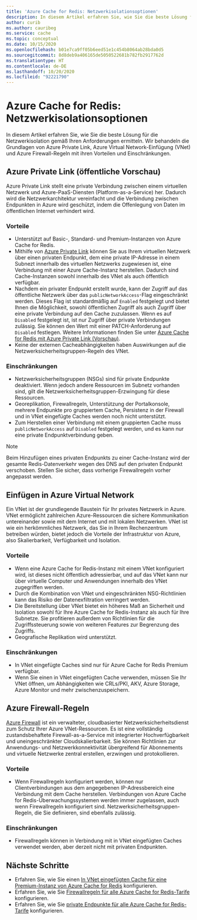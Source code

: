 ```yaml
---
title: 'Azure Cache for Redis: Netzwerkisolationsoptionen'
description: In diesem Artikel erfahren Sie, wie Sie die beste Lösung für die Netzwerkisolation gemäß Ihren Anforderungen ermitteln. Wir behandeln die Grundlagen von Azure Private Link, Azure Virtual Network-Einfügung (VNet) und Azure Firewall-Regeln mit ihren Vorteilen und Einschränkungen.
author: curib
ms.author: cauribeg
ms.service: cache
ms.topic: conceptual
ms.date: 10/15/2020
ms.openlocfilehash: b01e7ca9ff05b6eed51e1c454b8064ab28bda0d5
ms.sourcegitcommit: 8d8deb9a406165de5050522681b782fb2917762d
ms.translationtype: HT
ms.contentlocale: de-DE
ms.lasthandoff: 10/20/2020
ms.locfileid: "92221790"
---
```

# <a name="azure-cache-for-redis-network-isolation-options"></a>Azure Cache for Redis: Netzwerkisolationsoptionen 
In diesem Artikel erfahren Sie, wie Sie die beste Lösung für die Netzwerkisolation gemäß Ihren Anforderungen ermitteln. Wir behandeln die Grundlagen von Azure Private Link, Azure Virtual Network-Einfügung (VNet) und Azure Firewall-Regeln mit ihren Vorteilen und Einschränkungen.  

## <a name="azure-private-link-public-preview"></a>Azure Private Link (öffentliche Vorschau) 
Azure Private Link stellt eine private Verbindung zwischen einem virtuellen Netzwerk und Azure-PaaS-Diensten (Platform-as-a-Service) her. Dadurch wird die Netzwerkarchitektur vereinfacht und die Verbindung zwischen Endpunkten in Azure wird geschützt, indem die Offenlegung von Daten im öffentlichen Internet verhindert wird. 

### <a name="advantages"></a>Vorteile
* Unterstützt auf Basic-, Standard- und Premium-Instanzen von Azure Cache for Redis. 
* Mithilfe von [Azure Private Link](/azure/private-link/private-link-overview) können Sie aus Ihrem virtuellen Netzwerk über einen privaten Endpunkt, dem eine private IP-Adresse in einem Subnezt innerhalb des virtuellen Netzwerks zugewiesen ist, eine Verbindung mit einer Azure Cache-Instanz herstellen. Dadurch sind Cache-Instanzen sowohl innerhalb des VNet als auch öffentlich verfügbar.  
* Nachdem ein privater Endpunkt erstellt wurde, kann der Zugriff auf das öffentliche Netzwerk über das `publicNetworkAccess`-Flag eingeschränkt werden. Dieses Flag ist standardmäßig auf `Enabled` festgelegt und bietet Ihnen die Möglichkeit, sowohl öffentlichen Zugriff als auch Zugriff über eine private Verbindung auf den Cache zuzulassen. Wenn es auf `Disabled` festgelegt ist, ist nur Zugriff über private Verbindungen zulässig. Sie können den Wert mit einer PATCH-Anforderung auf `Disabled` festlegen. Weitere Informationen finden Sie unter [Azure Cache for Redis mit Azure Private Link (Vorschau)](cache-private-link.md). 
* Keine der externen Cacheabhängigkeiten haben Auswirkungen auf die Netzwerksicherheitsgruppen-Regeln des VNet.

### <a name="limitations"></a>Einschränkungen 
* Netzwerksicherheitsgruppen (NSGs) sind für private Endpunkte deaktiviert. Wenn jedoch andere Ressourcen im Subnetz vorhanden sind, gilt die Netzwerksicherheitsgruppen-Erzwingung für diese Ressourcen.
* Georeplikation, Firewallregeln, Unterstützung der Portalkonsole, mehrere Endpunkte pro gruppiertem Cache, Persistenz in der Firewall und in VNet eingefügte Caches werden noch nicht unterstützt. 
* Zum Herstellen einer Verbindung mit einem gruppierten Cache muss `publicNetworkAccess` auf `Disabled` festgelegt werden, und es kann nur eine private Endpunktverbindung geben.

> [!NOTE]
> Beim Hinzufügen eines privaten Endpunkts zu einer Cache-Instanz wird der gesamte Redis-Datenverkehr wegen des DNS auf den privaten Endpunkt verschoben.
> Stellen Sie sicher, dass vorherige Firewallregeln vorher angepasst werden.  
>
>

## <a name="azure-virtual-network-injection"></a>Einfügen in Azure Virtual Network 
Ein VNet ist der grundlegende Baustein für Ihr privates Netzwerk in Azure. VNet ermöglicht zahlreichen Azure-Ressourcen die sichere Kommunikation untereinander sowie mit dem Internet und mit lokalen Netzwerken. VNet ist wie ein herkömmliches Netzwerk, das Sie in Ihrem Rechenzentrum betreiben würden, bietet jedoch die Vorteile der Infrastruktur von Azure, also Skalierbarkeit, Verfügbarkeit und Isolation. 

### <a name="advantages"></a>Vorteile
* Wenn eine Azure Cache for Redis-Instanz mit einem VNet konfiguriert wird, ist dieses nicht öffentlich adressierbar, und auf das VNet kann nur über virtuelle Computer und Anwendungen innerhalb des VNet zugegriffen werden.  
* Durch die Kombination von VNet und eingeschränkten NSG-Richtlinien kann das Risiko der Datenexfiltration verringert werden. 
* Die Bereitstellung über VNet bietet ein höheres Maß an Sicherheit und Isolation sowohl für Ihre Azure Cache for Redis-Instanz als auch für Ihre Subnetze. Sie profitieren außerdem von Richtlinien für die Zugriffssteuerung sowie von weiteren Features zur Begrenzung des Zugriffs. 
* Geografische Replikation wird unterstützt. 

### <a name="limitations"></a>Einschränkungen
* In VNet eingefügte Caches sind nur für Azure Cache for Redis Premium verfügbar. 
* Wenn Sie einen in VNet eingefügten Cache verwenden, müssen Sie Ihr VNet öffnen, um Abhängigkeiten wie CRLs/PKI, AKV, Azure Storage, Azure Monitor und mehr zwischenzuspeichern.  


## <a name="azure-firewall-rules"></a>Azure Firewall-Regeln
[Azure Firewall](/azure/firewall/overview) ist ein verwalteter, cloudbasierter Netzwerksicherheitsdienst zum Schutz Ihrer Azure VNet-Ressourcen. Es ist eine vollständig zustandsbehaftete Firewall-as-a-Service mit integrierter Hochverfügbarkeit und uneingeschränkter Cloudskalierbarkeit. Sie können Richtlinien zur Anwendungs- und Netzwerkkonnektivität übergreifend für Abonnements und virtuelle Netzwerke zentral erstellen, erzwingen und protokollieren.  

### <a name="advantages"></a>Vorteile
* Wenn Firewallregeln konfiguriert werden, können nur Clientverbindungen aus dem angegebenen IP-Adressbereich eine Verbindung mit dem Cache herstellen. Verbindungen von Azure Cache for Redis-Überwachungssystemen werden immer zugelassen, auch wenn Firewallregeln konfiguriert sind. Netzwerksicherheitsgruppen-Regeln, die Sie definieren, sind ebenfalls zulässig.  

### <a name="limitations"></a>Einschränkungen
* Firewallregeln können in Verbindung mit in VNet eingefügten Caches verwendet werden, aber derzeit nicht mit privaten Endpunkten. 


## <a name="next-steps"></a>Nächste Schritte
* Erfahren Sie, wie Sie einen [In VNet eingefügten Cache für eine Premium-Instanz von Azure Cache for Redis](cache-how-to-premium-vnet.md) konfigurieren.  
* Erfahren Sie, wie Sie [Firewallregeln für alle Azure Cache for Redis-Tarife](cache-configure.md#firewall) konfigurieren. 
* Erfahren Sie, wie Sie [private Endpunkte für alle Azure Cache for Redis-Tarife](cache-private-link.md) konfigurieren. 
